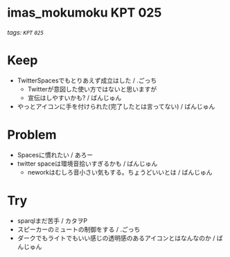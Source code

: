 # imas_mokumoku KPT 025

###### tags: `KPT` `025`

# Keep

- TwitterSpacesでもとりあえず成立はした / .ごっち
    - Twitterが意図した使い方ではないと思いますが
    - 宣伝はしやすいかも? / ばんじゅん
- やっとアイコンに手を付けられた(完了したとは言ってない) / ばんじゅん

# Problem

- Spacesに慣れたい / あろー
- twitter spaceは環境音拾いすぎるかも / ばんじゅん
    - neworkはむしろ音小さい気もする。ちょうどいいとは / ばんじゅん

# Try

- sparqlまだ苦手 / カタヲP
- スピーカーのミュートの制御をする / .ごっち
- ダークでもライトでもいい感じの透明感のあるアイコンとはなんなのか / ばんじゅん
